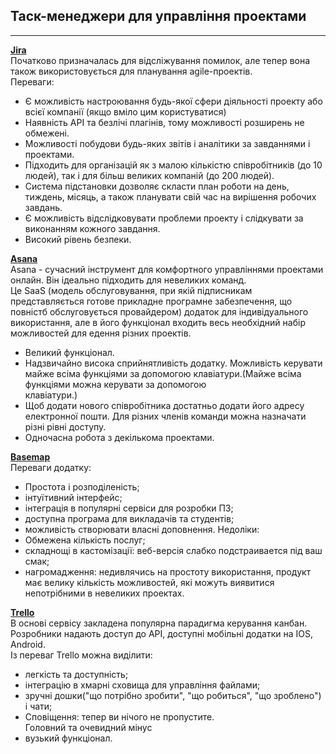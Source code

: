 ## Таск-менеджери для управління проектами
---
[**Jira**](https://vc.ru/services/54288-pochemu-ispolzovat-jira-dlya-vedeniya-proektov-neeffektivno)  
Початково призначалась для відсліжування помилок, але тепер вона також використовується для планування agile-проектів.  
Переваги:
* Є можливість настроювання будь-якої сфери діяльності проекту або всієї компанії (якщо вміло цим користуватися)  
* Наявність API та безлічі плагінів, тому можливості розширень не обмежені.  
* Можливості побудови будь-яких звітів і аналітики за завданнями і проектами.  
* Підходить для організацій як з малою кількістю співробітників (до 10 людей), так і для більш великих компаній (до 200 людей).  
* Система підстановки дозволяє скласти план роботи на день, тиждень, місяць, а також планувати свій час на вирішення робочих завдань.  
* Є можливість відслідковувати проблеми проекту і слідкувати за виконанням кожного завдання.  
* Високий рівень безпеки.

[**Asana**](http://topsaas.ru/asana.html)  
Asana - сучасний інструмент для комфортного управліннями проектами онлайн. Він ідеально підходить для невеликих команд.  
Це SaaS (модель обслуговування,	при якій підписникам представляється готове прикладне програмне забезпечення, що повністб обслуговується провайдером) додаток для   індивідуального	використання, але в його функціонал входить весь необхідний набір можливостей для едення різних проектів.
- Великий функціонал.
- Надзвичайно висока сприйнятливість додатку. Можливість керувати майже всіма функціями за допомогою клавіатури.(Майже всіма функціями можна керувати за допомогою  
  клавіатури.)
- Щоб додати нового співробітника достатньо додати його адресу електронної пошти. Для різних членів команди можна назначати різні рівні доступу.
- Одночасна робота з декількома проектами.

[**Basemap**](https://ain.ua/2015/03/04/obzor-servisov-upravleniya-proektami-basecamp-trello-slack-asana-worksection/)  
Переваги додатку:  
- Простота і розподіленість;  
- інтуїтивний інтерфейс;  
- інтеграція в популярні сервіси для розробки ПЗ;  
- доступна програма для викладачів та студентів;  
- можливість створювати власні доповнення.
Недоліки:  
- Обмежена кількість послуг;  
- складнощі в кастомізації: веб-версія слабко подстраивается під ваш смак;  
- нагромадження: недивлячись на простоту використання, продукт має велику кількість можливостей, які можуть виявитися непотрібними в невеликих проектах.  

[**Trello**](https://www.slideshare.net/veratyan1/trello-92069114)  
В основі сервісу закладена популярна парадигма керування канбан. Розробники надають доступ до API, доступні мобільні додатки на IOS, Android.  
Із переваг Trello можна виділити:  
- легкість та доступність;  
- інтеграцію в хмарні сховища для управління файлами;  
- зручні дошки("що потрібно зробити", "що робиться", "що зроблено") і чати;  
- Сповіщення: тепер ви нічого не пропустите.  
Головний та очевидний мінус  
- вузький функціонал.
